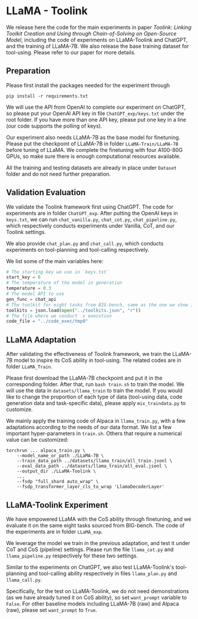 # LLaMA - Toolink

We release here the code for the main experiments in paper *Toolink: Linking Toolkit Creation and Using through Chain-of-Solving on Open-Source Model*, including the code of experiments on LLaMA-Toolink and ChatGPT, and the training of LLaMA-7B. We also release the base training dataset for tool-using. Please refer to our paper for more details.

## Preparation

Please first install the packages needed for the experiment through

```shell
pip install -r requirements.txt
```

We will use the API from OpenAI to complete our experiment on ChatGPT, so please put your OpenAI API key in file `ChatGPT_exp/keys.txt` under the root folder. If you have more than one API key, please put one key in a line (our code supports the polling of keys).

Our experiment also needs LLaMA-7B as the base model for finetuning. Please put the checkpoint of LLaMA-7B in folder `LLaMA-Train/LLaMA-7B` before tuning of LLaMA. We complete the finetuning with four A100-80G GPUs, so make sure there is enough computational resources available.

All the training and testing datasets are already in place under `Dataset` folder and do not need further preparation.

## Validation Evaluation

We validate the Toolink framework first using ChatGPT. The code for experiments are in folder `ChatGPT_exp`. After putting the OpenAI keys in `keys.txt`, we can run `chat_vanilla.py`, `chat_cot.py`, `chat_pipeline.py`, which respectively conducts experiments under Vanilla, CoT, and our Toolink settings.

We also provide `chat_plan.py` and `chat_call.py`, which conducts experiments on tool-planning and tool-calling respectively.

We list some of the main variables here: 

```python
# The starting key we use in `keys.txt`
start_key = 0
# The temperature of the model in generation
temperature = 0.3
# The model API to use
gen_func = chat_api
# The toolkit for eight tasks from BIG-bench, same as the one we show in the paper Appendices
toolkits = json.load(open("../toolkits.json", "r"))
# The file where we conduct  v execution
code_file = "../code_exec/tmp0"
```

## LLaMA Adaptation

After validating the effectiveness of Toolink framework, we train the LLaMA-7B model to inspire its CoS ability in tool-using. The related codes are in folder `LLaMA_Train`.

Please first download the LLaMA-7B checkpoint and put it in the corresponding folder. After that, run `bash train.sh` to train the model. We will use the data in `datasets/llama_train` to train the model. If you would like to change the proportion of each type of data (tool-using data, code generation data and task-specific data), please apply `mix_traindata.py` to customize.

We mainly apply the training code of Alpaca in `llama_train.py`, with a few adaptations according to the needs of our data format. We list a few important hyper-parameters in `train.sh`. Others that require a numerical value can be customized:

```shell
torchrun ... alpaca_train.py \
    --model_name_or_path ./LLaMA-7B \
    --train_data_path ../datasets/llama_train/all_train.jsonl \
    --eval_data_path ../datasets/llama_train/all_eval.jsonl \
    --output_dir ./LLaMA-Toolink \
	...
    --fsdp "full_shard auto_wrap" \
    --fsdp_transformer_layer_cls_to_wrap 'LlamaDecoderLayer'
```

## LLaMA-Toolink Experiment

We have empowered LLaMA with the CoS ability through finetuning, and we evaluate it on the same eight tasks sourced from BIG-bench. The code of the experiments are in folder `LLaMA_exp`.

We leverage the model we train in the previous adaptation, and test it under CoT and CoS (pipeline) settings. Please run the file `llama_cot.py` and `llama_pipeline.py` respectively for these two settings.

Similar to the experiments on ChatGPT, we also test LLaMA-Toolink's tool-planning and tool-calling ability respectively in files `llama_plan.py` and `llama_call.py`.

Specifically, for the test on LLaMA-Toolink, we do not need demonstrations (as we have already tuned it on CoS ability), so set `want_prompt` variable to `False`. For other baseline models including LLaMA-7B (raw) and Alpaca (raw), please set `want_prompt` to `True`.
